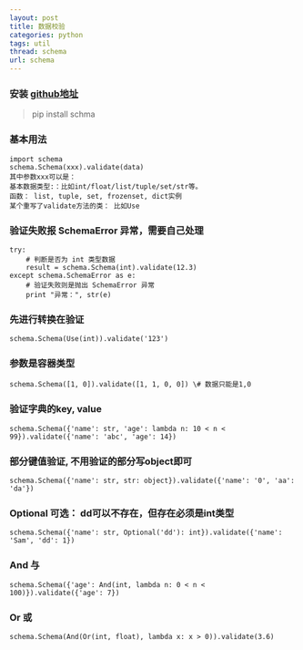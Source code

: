 ```yaml
---
layout: post
title: 数据校验
categories: python
tags: util
thread: schema
url: schema
---
```


### 安装 [github地址](https://github.com/keleshev/schema)
> pip install schma

### 基本用法
```
import schema
schema.Schema(xxx).validate(data)
其中参数xxx可以是：
基本数据类型:：比如int/float/list/tuple/set/str等。
函数： list, tuple, set, frozenset, dict实例
某个重写了validate方法的类： 比如Use
```

### 验证失败报 SchemaError 异常，需要自己处理
```
try:
    # 判断是否为 int 类型数据
    result = schema.Schema(int).validate(12.3)
except schema.SchemaError as e:
    # 验证失败则是抛出 SchemaError 异常
    print "异常：", str(e)
```

### 先进行转换在验证
```
schema.Schema(Use(int)).validate('123')
```
### 参数是容器类型
```
schema.Schema([1, 0]).validate([1, 1, 0, 0]) \# 数据只能是1,0
```
### 验证字典的key, value
```
schema.Schema({'name': str, 'age': lambda n: 10 < n < 99}).validate({'name': 'abc', 'age': 14})
```
### 部分键值验证, 不用验证的部分写object即可
```
schema.Schema({'name': str, str: object}).validate({'name': '0', 'aa': 'da'})
```
### Optional 可选： dd可以不存在，但存在必须是int类型
```
schema.Schema({'name': str, Optional('dd'): int}).validate({'name': 'Sam', 'dd': 1})
```
### And 与
```
schema.Schema({'age': And(int, lambda n: 0 < n < 100)}).validate({'age': 7})
```
### Or 或
```
schema.Schema(And(Or(int, float), lambda x: x > 0)).validate(3.6)
```
